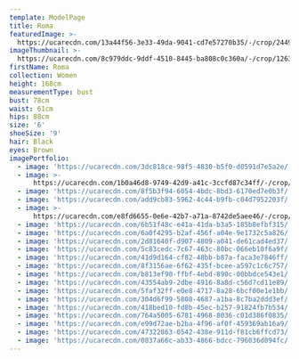 ```yaml
---
template: ModelPage
title: Roma
featuredImage: >-
  https://ucarecdn.com/13a44f56-3e33-49da-9041-cd7e57270b35/-/crop/2449x1440/0,76/-/preview/
imageThumbnail: >-
  https://ucarecdn.com/8c979ddc-9ddf-4510-8445-ba808c0c360a/-/crop/1263x1829/228,0/-/preview/
firstName: Roma
collection: Women
height: 168cm
measurementType: bust
bust: 78cm
waist: 61cm
hips: 88cm
size: '6'
shoeSize: '9'
hair: Black
eyes: Brown
imagePortfolio:
  - image: 'https://ucarecdn.com/3dc818ce-98f5-4830-b5f0-d0591d7e5a2e/'
  - image: >-
      https://ucarecdn.com/1b0a46d8-9749-42d9-a41c-3ccfd87c34ff/-/crop/1351x1100/175,0/-/preview/
  - image: 'https://ucarecdn.com/8f5b3f94-6054-4bdc-8bd3-6170ed7e0b3f/'
  - image: 'https://ucarecdn.com/add9cb83-5962-4c44-b9fb-c04d7952203f/'
  - image: >-
      https://ucarecdn.com/e8fd6655-0e6e-42b7-a71a-8742de5aee46/-/crop/733x1006/0,94/-/preview/
  - image: 'https://ucarecdn.com/6b51f48c-e41a-41da-b3a5-185b8efbf315/'
  - image: 'https://ucarecdn.com/6a0f4295-b2af-456f-a04e-9e1732c5a826/'
  - image: 'https://ucarecdn.com/2d81640f-d907-4809-a041-de61cad4ed37/'
  - image: 'https://ucarecdn.com/5c83cedc-7c67-463c-80bc-066eb10f6a9f/'
  - image: 'https://ucarecdn.com/41d9d164-cf82-48bb-b87a-faca3e7846ff/'
  - image: 'https://ucarecdn.com/8f3156ae-6f62-435f-bcee-a597c1c6c757/'
  - image: 'https://ucarecdn.com/b813ef90-ffbf-4ebd-890c-00bbdce543e1/'
  - image: 'https://ucarecdn.com/43554ab9-2dbe-4916-8a8d-c56d7cd11e89/'
  - image: 'https://ucarecdn.com/5faf32ff-e0e8-4717-8a28-6bcf00e1e1bb/'
  - image: 'https://ucarecdn.com/304d6f99-5808-4687-a1ba-8c7ba2ddd3ef/'
  - image: 'https://ucarecdn.com/418bed10-fd8b-45ec-b257-91824fb7b534/'
  - image: 'https://ucarecdn.com/764a5005-6781-4968-8036-c01d386f0835/'
  - image: 'https://ucarecdn.com/e99d72ae-b2ba-4f96-af0f-459369ab16a9/'
  - image: 'https://ucarecdn.com/47322863-0542-438e-911d-f81cb6ffcd73/'
  - image: 'https://ucarecdn.com/0837a66c-ab33-4866-bdcc-796036d094fc/'
---
```



